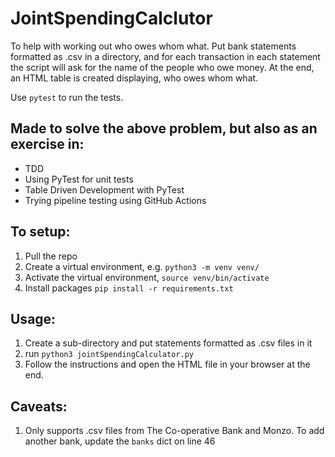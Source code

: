 # JointSpendingCalclutor

To help with working out who owes whom what. Put bank statements formatted as .csv in a directory, and for each transaction in each statement the script will ask for
the name of the people who owe money. At the end, an HTML table is created displaying, who owes whom what.

Use `pytest` to run the tests.


## Made to solve the above problem, but also as an exercise in:
- TDD
- Using PyTest for unit tests
- Table Driven Development with PyTest
- Trying pipeline testing using GitHub Actions

## To setup:
1. Pull the repo
2. Create a virtual environment, e.g. `python3 -m venv venv/`
3. Activate the virtual environment, `source venv/bin/activate`
4. Install packages `pip install -r requirements.txt`

## Usage:
1. Create a sub-directory and put statements formatted as .csv files in it
2. run `python3 jointSpendingCalculator.py`
3. Follow the instructions and open the HTML file in your browser at the end.

## Caveats:
1. Only supports .csv files from The Co-operative Bank and Monzo. To add another bank, update the `banks` dict on line 46

